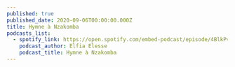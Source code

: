 ```yaml
---
published: true
published_date: 2020-09-06T00:00:00.000Z
title: Hymne à Nzakomba
podcasts_list:
  - spotify_link: https://open.spotify.com/embed-podcast/episode/4BlkPvcvbqiJG66yOhNEA2?si=a6Nfds_VSOWcAnjQatg2mQ
    podcast_author: Elfia Elesse
    podcast_title: Hymne à Nzakomba
---
```


